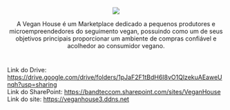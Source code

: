 
# 

<p align="center">
    <img src="https://media.discordapp.net/attachments/875512266991206410/881210298453852210/4.png?width=1440&height=412">
</p>  

<p align="center">
  A Vegan House é um Marketplace dedicado a pequenos produtores e microempreendedores do seguimento vegan, possuindo como um de seus objetivos principais proporcionar um ambiente   de compras confiável e acolhedor ao consumidor vegano.  
</p>

#

Link do Drive: https://drive.google.com/drive/folders/1pJaF2F1tBdH6I8vO1QlzekuAEaweUnqh?usp=sharing <br>
Link do SharePoint: https://bandteccom.sharepoint.com/sites/VeganHouse <br>
Link do site: https://veganhouse3.ddns.net
